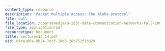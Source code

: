 ```yaml
---
content_type: resource
description: 'Packet Multiple Access: The Aloha protocol'
file: null
file_location: /coursemedia/6-263j-data-communication-networks-fall-2002/04ca100a8b247ecf18d328b752f1b929_Lectures13_14.pdf
file_type: application/pdf
resourcetype: Document
title: Lectures13_14.pdf
uid: 04ca100a-8b24-7ecf-18d3-28b752f1b929
---
```

